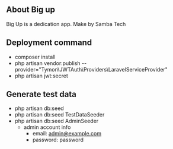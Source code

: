 
## About Big up

Big Up is a dedication app. Make by Samba Tech


## Deployment command

- composer install
- php artisan vendor:publish --provider="Tymon\JWTAuth\Providers\LaravelServiceProvider"
- php artisan jwt:secret


## Generate test data

- php artisan db:seed
- php artisan db:seed TestDataSeeder
- php artisan db:seed AdminSeeder
    - admin account info
        - email: admin@example.com
        - password: password